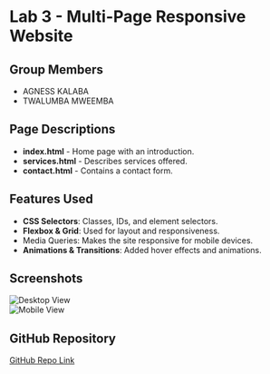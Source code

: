 # Lab 3 - Multi-Page Responsive Website

## Group Members  
- AGNESS KALABA  
- TWALUMBA MWEEMBA 

## Page Descriptions  
- **index.html** - Home page with an introduction.  
- **services.html** - Describes services offered.  
- **contact.html** - Contains a contact form.  

## Features Used  
- **CSS Selectors**: Classes, IDs, and element selectors.  
- **Flexbox & Grid**: Used for layout and responsiveness.  
- Media Queries: Makes the site responsive for mobile devices.  
- **Animations & Transitions**: Added hover effects and animations.  

## Screenshots  
![Desktop View](desktop-view.png)  
![Mobile View](mobile-view.png)  

## GitHub Repository  
[GitHub Repo Link](https://github.com/Agnesskalaba/lab3multipage)  

